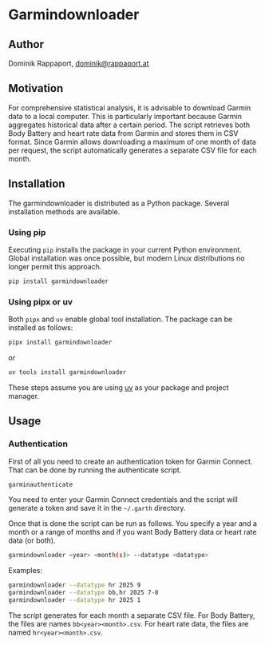 # Garmindownloader

## Author

Dominik Rappaport, dominik@rappaport.at

## Motivation

For comprehensive statistical analysis, it is advisable to download Garmin data to a local computer. This is particularly 
important because Garmin aggregates historical data after a certain period. The script retrieves both Body Battery and 
heart rate data from Garmin and stores them in CSV format. Since Garmin allows downloading a maximum of one month of 
data per request, the script automatically generates a separate CSV file for each month.

## Installation

The garmindownloader is distributed as a Python package. Several installation methods are available.

### Using pip

Executing `pip` installs the package in your current Python environment. Global installation was once possible, but
modern Linux distributions no longer permit this approach.

```bash
pip install garmindownloader
```

### Using pipx or uv

Both `pipx` and `uv` enable global tool installation. The package can be installed as follows:

```bash
pipx install garmindownloader
```

or

```bash
uv tools install garmindownloader
```

These steps assume you are using [uv](https://github.com/astral-sh/uv) as your package and project manager.

## Usage

### Authentication

First of all you need to create an authentication token for Garmin Connect. That can be done by running the
authenticate script.

```bash
garminauthenticate
```

You need to enter your Garmin Connect credentials and the script will generate a token and save it in the
`~/.garth` directory.

Once that is done the script can be run as follows. You specify a year and a month or a range of months and
if you want Body Battery data or heart rate data (or both).

```bash
garmindownloader <year> <month(s)> --datatype <datatype>
```

Examples:

```bash
garmindownloader --datatype hr 2025 9
garmindownloader --datatype bb,hr 2025 7-8
garmindownloader --datatype hr 2025 1
```

The script generates for each month a separate CSV file. For Body Battery, the files are names `bb<year><month>.csv`.
For heart rate data, the files are named `hr<year><month>.csv`.